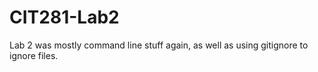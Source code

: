 # CIT281-Lab2

Lab 2 was mostly command line stuff again, as well as using gitignore to ignore files. 
